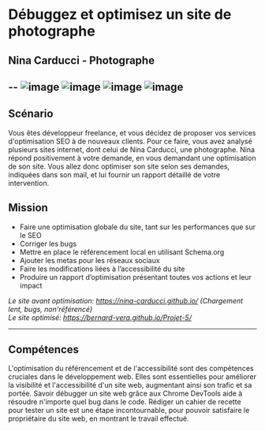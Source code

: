 # Débuggez et optimisez un site de photographe
## Nina Carducci - Photographe  
--
![image](https://img.shields.io/badge/HTML5-E34F26?style=for-the-badge&logo=html5&logoColor=white)
![image](https://img.shields.io/badge/CSS3-1572B6?style=for-the-badge&logo=css3&logoColor=white)
![image](https://img.shields.io/badge/JavaScript-323330?style=for-the-badge&logo=javascript&logoColor=F7DF1E)
![image](https://img.shields.io/badge/Lighthouse-F44B21?style=for-the-badge&logo=Lighthouse&logoColor=white)  
---
## Scénario  
  
Vous êtes développeur freelance, et vous décidez de proposer vos services d'optimisation SEO à de nouveaux clients. Pour ce faire, vous avez analysé plusieurs sites internet, dont celui de Nina Carducci, une photographe. Nina répond positivement à votre demande, en vous demandant une optimisation de son site. Vous allez donc optimiser son site selon ses demandes, indiquées dans son mail, et lui fournir un rapport détaillé de votre intervention.  

## Mission  
* Faire une optimisation globale du site, tant sur les performances que sur le SEO
* Corriger les bugs  
* Mettre en place le référencement local en utilisant Schema.org  
* Ajouter les metas pour les réseaux sociaux  
* Faire les modifications liées à l’accessibilité du site  
* Produire un rapport d’optimisation présentant toutes vos actions et leur impact  

*Le site avant optimisation: https://nina-carducci.github.io/   (Chargement lent, bugs, non'référencé)*  
*Le site optimisé: https://bernard-vera.github.io/Projet-5/*

--- 
## Compétences  
L'optimisation du référencement et de l'accessibilité sont des compétences cruciales dans le développement web. Elles sont essentielles pour améliorer la visibilité et l'accessibilité d'un site web, augmentant ainsi son trafic et sa portée. Savoir débugger un site web grâce aux Chrome DevTools aide à résoudre n'importe quel bug dans le code. Rédiger un cahier de recette pour tester un site est une étape incontournable, pour pouvoir satisfaire le propriétaire du site web, en montrant le travail effectué.

